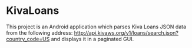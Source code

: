 # KivaLoans
This project is an Android application which parses Kiva Loans JSON data from the following address:
http://api.kivaws.org/v1/loans/search.json?country_code=US
and displays it in a paginated GUI.
